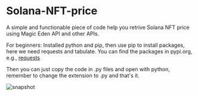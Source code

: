 # Solana-NFT-price
A simple and functionable piece of code help you retrive Solana NFT price using Magic Eden API and other APIs.

For beginners:
Installed python and pip, then use pip to install packages, here we need requests and tabulate. You can find the packages in pypi.org, e.g., [requests](https://pypi.org/project/requests/ )

Then you can just copy the code in .py files and open with python, remember to change the extension to .py and that's it.

![snapshot](https://user-images.githubusercontent.com/85978231/184819245-2e02195c-c2c0-4434-af99-e0bf0bd92559.png)
